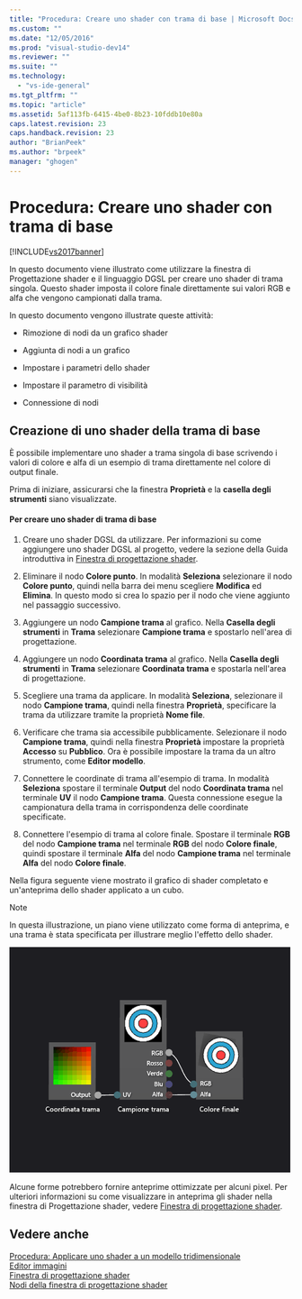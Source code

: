 ```yaml
---
title: "Procedura: Creare uno shader con trama di base | Microsoft Docs"
ms.custom: ""
ms.date: "12/05/2016"
ms.prod: "visual-studio-dev14"
ms.reviewer: ""
ms.suite: ""
ms.technology: 
  - "vs-ide-general"
ms.tgt_pltfrm: ""
ms.topic: "article"
ms.assetid: 5af113fb-6415-4be0-8b23-10fddb10e80a
caps.latest.revision: 23
caps.handback.revision: 23
author: "BrianPeek"
ms.author: "brpeek"
manager: "ghogen"
---
```

# Procedura: Creare uno shader con trama di base
[!INCLUDE[vs2017banner](../code-quality/includes/vs2017banner.md)]

In questo documento viene illustrato come utilizzare la finestra di Progettazione shader e il linguaggio DGSL per creare uno shader di trama singola.  Questo shader imposta il colore finale direttamente sui valori RGB e alfa che vengono campionati dalla trama.  
  
 In questo documento vengono illustrate queste attività:  
  
-   Rimozione di nodi da un grafico shader  
  
-   Aggiunta di nodi a un grafico  
  
-   Impostare i parametri dello shader  
  
-   Impostare il parametro di visibilità  
  
-   Connessione di nodi  
  
## Creazione di uno shader della trama di base  
 È possibile implementare uno shader a trama singola di base scrivendo i valori di colore e alfa di un esempio di trama direttamente nel colore di output finale.  
  
 Prima di iniziare, assicurarsi che la finestra **Proprietà** e la **casella degli strumenti** siano visualizzate.  
  
#### Per creare uno shader di trama di base  
  
1.  Creare uno shader DGSL da utilizzare.  Per informazioni su come aggiungere uno shader DGSL al progetto, vedere la sezione della Guida introduttiva in [Finestra di progettazione shader](../designers/shader-designer.md).  
  
2.  Eliminare il nodo **Colore punto**.  In modalità **Seleziona** selezionare il nodo **Colore punto**, quindi nella barra dei menu scegliere **Modifica** ed **Elimina**.  In questo modo si crea lo spazio per il nodo che viene aggiunto nel passaggio successivo.  
  
3.  Aggiungere un nodo **Campione trama** al grafico.  Nella **Casella degli strumenti** in **Trama** selezionare **Campione trama** e spostarlo nell'area di progettazione.  
  
4.  Aggiungere un nodo **Coordinata trama** al grafico.  Nella **Casella degli strumenti** in **Trama** selezionare **Coordinata trama** e spostarla nell'area di progettazione.  
  
5.  Scegliere una trama da applicare.  In modalità **Seleziona**, selezionare il nodo **Campione trama**, quindi nella finestra **Proprietà**, specificare la trama da utilizzare tramite la proprietà **Nome file**.  
  
6.  Verificare che trama sia accessibile pubblicamente.  Selezionare il nodo **Campione trama**, quindi nella finestra **Proprietà** impostare la proprietà **Accesso** su **Pubblico**.  Ora è possibile impostare la trama da un altro strumento, come **Editor modello**.  
  
7.  Connettere le coordinate di trama all'esempio di trama.  In modalità **Seleziona** spostare il terminale **Output** del nodo **Coordinata trama** nel terminale **UV** il nodo **Campione trama**.  Questa connessione esegue la campionatura della trama in corrispondenza delle coordinate specificate.  
  
8.  Connettere l'esempio di trama al colore finale.  Spostare il terminale **RGB** del nodo **Campione trama** nel terminale **RGB** del nodo **Colore finale**, quindi spostare il terminale **Alfa** del nodo **Campione trama** nel terminale **Alfa** del nodo **Colore finale**.  
  
 Nella figura seguente viene mostrato il grafico di shader completato e un'anteprima dello shader applicato a un cubo.  
  
> [!NOTE]
>  In questa illustrazione, un piano viene utilizzato come forma di anteprima, e una trama è stata specificata per illustrare meglio l'effetto dello shader.  
  
 ![Grafico shader e anteprima del relativo effetto](../designers/media/digit-texture-effect.png "Digit\-Texture\-Effect")  
  
 Alcune forme potrebbero fornire anteprime ottimizzate per alcuni pixel.  Per ulteriori informazioni su come visualizzare in anteprima gli shader nella finestra di Progettazione shader, vedere [Finestra di progettazione shader](../designers/shader-designer.md).  
  
## Vedere anche  
 [Procedura: Applicare uno shader a un modello tridimensionale](../designers/how-to-apply-a-shader-to-a-3-d-model.md)   
 [Editor immagini](../designers/image-editor.md)   
 [Finestra di progettazione shader](../designers/shader-designer.md)   
 [Nodi della finestra di progettazione shader](../designers/shader-designer-nodes.md)